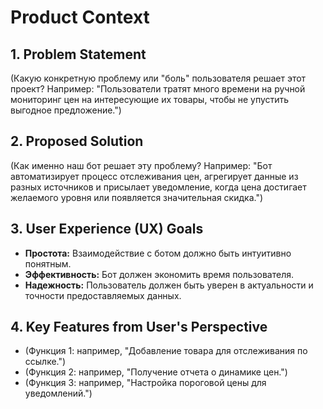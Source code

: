 # Product Context

## 1. Problem Statement

(Какую конкретную проблему или "боль" пользователя решает этот проект? Например: "Пользователи тратят много времени на ручной мониторинг цен на интересующие их товары, чтобы не упустить выгодное предложение.")

## 2. Proposed Solution

(Как именно наш бот решает эту проблему? Например: "Бот автоматизирует процесс отслеживания цен, агрегирует данные из разных источников и присылает уведомление, когда цена достигает желаемого уровня или появляется значительная скидка.")

## 3. User Experience (UX) Goals

*   **Простота:** Взаимодействие с ботом должно быть интуитивно понятным.
*   **Эффективность:** Бот должен экономить время пользователя.
*   **Надежность:** Пользователь должен быть уверен в актуальности и точности предоставляемых данных.

## 4. Key Features from User's Perspective

*   (Функция 1: например, "Добавление товара для отслеживания по ссылке.")
*   (Функция 2: например, "Получение отчета о динамике цен.")
*   (Функция 3: например, "Настройка пороговой цены для уведомлений.")